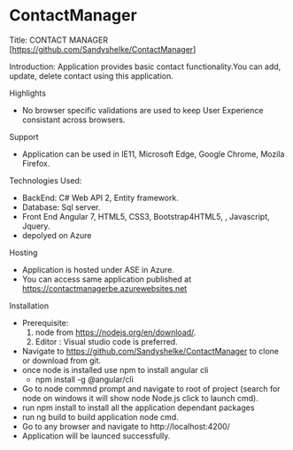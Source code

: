 # ContactManager
Title: CONTACT MANAGER
[https://github.com/Sandyshelke/ContactManager]

Introduction:
   Application provides basic contact functionality.You can add, update, delete contact using this application. 
   
Highlights
 - No browser specific validations are used to keep User Experience consistant across browsers.
 
Support 
  - Application can be used in IE11, Microsoft Edge, Google Chrome, Mozila Firefox. 

Technologies Used:
  - BackEnd:  C# Web API 2, Entity framework.
  - Database: Sql server.
  - Front End Angular 7, HTML5, CSS3, Bootstrap4HTML5, , Javascript, Jquery.
  - depolyed on Azure
  
Hosting
  - Application is hosted under ASE in Azure.
  - You can access same application published at https://contactmanagerbe.azurewebsites.net
  
Installation
  - Prerequisite:
      1. node from https://nodejs.org/en/download/.
      2. Editor : Visual studio code is preferred.
  - Navigate to https://github.com/Sandyshelke/ContactManager to clone or download from git.
  - once node is installed use npm to install angular cli
     - npm install -g @angular/cli
  - Go to node commnd prompt and navigate to root of project
    (search for node on windows it will show node Node.js click to launch cmd).
  - run npm install to install all the application dependant packages
  - run ng build to build application node cmd.
  - Go to any browser and navigate to http://localhost:4200/
  - Application will be launced successfully.